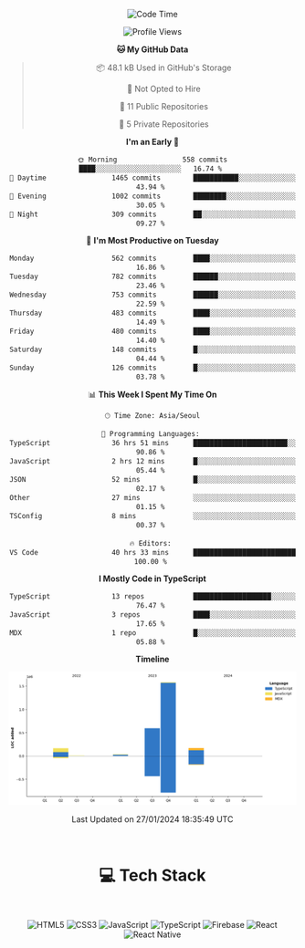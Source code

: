 <div align="center">

  <!--START_SECTION:waka-->
![Code Time](http://img.shields.io/badge/Code%20Time-459%20hrs%207%20mins-blue)

![Profile Views](http://img.shields.io/badge/Profile%20Views-0-blue)

**🐱 My GitHub Data** 

> 📦 48.1 kB Used in GitHub's Storage 
 > 
> 🚫 Not Opted to Hire
 > 
> 📜 11 Public Repositories 
 > 
> 🔑 5 Private Repositories 
 > 
**I'm an Early 🐤** 

```text
🌞 Morning                558 commits         ████░░░░░░░░░░░░░░░░░░░░░   16.74 % 
🌆 Daytime                1465 commits        ███████████░░░░░░░░░░░░░░   43.94 % 
🌃 Evening                1002 commits        ████████░░░░░░░░░░░░░░░░░   30.05 % 
🌙 Night                  309 commits         ██░░░░░░░░░░░░░░░░░░░░░░░   09.27 % 
```
📅 **I'm Most Productive on Tuesday** 

```text
Monday                   562 commits         ████░░░░░░░░░░░░░░░░░░░░░   16.86 % 
Tuesday                  782 commits         ██████░░░░░░░░░░░░░░░░░░░   23.46 % 
Wednesday                753 commits         ██████░░░░░░░░░░░░░░░░░░░   22.59 % 
Thursday                 483 commits         ████░░░░░░░░░░░░░░░░░░░░░   14.49 % 
Friday                   480 commits         ████░░░░░░░░░░░░░░░░░░░░░   14.40 % 
Saturday                 148 commits         █░░░░░░░░░░░░░░░░░░░░░░░░   04.44 % 
Sunday                   126 commits         █░░░░░░░░░░░░░░░░░░░░░░░░   03.78 % 
```


📊 **This Week I Spent My Time On** 

```text
🕑︎ Time Zone: Asia/Seoul

💬 Programming Languages: 
TypeScript               36 hrs 51 mins      ███████████████████████░░   90.86 % 
JavaScript               2 hrs 12 mins       █░░░░░░░░░░░░░░░░░░░░░░░░   05.44 % 
JSON                     52 mins             █░░░░░░░░░░░░░░░░░░░░░░░░   02.17 % 
Other                    27 mins             ░░░░░░░░░░░░░░░░░░░░░░░░░   01.15 % 
TSConfig                 8 mins              ░░░░░░░░░░░░░░░░░░░░░░░░░   00.37 % 

🔥 Editors: 
VS Code                  40 hrs 33 mins      █████████████████████████   100.00 % 
```

**I Mostly Code in TypeScript** 

```text
TypeScript               13 repos            ███████████████████░░░░░░   76.47 % 
JavaScript               3 repos             ████░░░░░░░░░░░░░░░░░░░░░   17.65 % 
MDX                      1 repo              █░░░░░░░░░░░░░░░░░░░░░░░░   05.88 % 
```



**Timeline**

![Lines of Code chart](https://raw.githubusercontent.com/SONGDAM/SONGDAM/master/assets/bar_graph.png)


 Last Updated on 27/01/2024 18:35:49 UTC
<!--END_SECTION:waka-->

  
 <br>
  
# 💻 Tech Stack
  
</div>

</br>

<div align="center">

   ![HTML5](https://img.shields.io/badge/html5-%23E34F26.svg?style=for-the-badge&logo=html5&logoColor=white) ![CSS3](https://img.shields.io/badge/css3-%231572B6.svg?style=for-the-badge&logo=css3&logoColor=white) ![JavaScript](https://img.shields.io/badge/javascript-%23323330.svg?style=for-the-badge&logo=javascript&logoColor=%23F7DF1E) 
 ![TypeScript](https://img.shields.io/badge/typescript-%23007ACC.svg?style=for-the-badge&logo=typescript&logoColor=white)
  ![Firebase](https://img.shields.io/badge/firebase-%23039BE5.svg?style=for-the-badge&logo=firebase) 
 ![React](https://img.shields.io/badge/react-%2320232a.svg?style=for-the-badge&logo=react&logoColor=%2361DAFB) ![React Native](https://img.shields.io/badge/react_native-%2320232a.svg?style=for-the-badge&logo=react&logoColor=%2361DAFB) 

 
</div>
